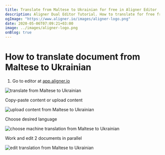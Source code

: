 ```yaml
---
title: Translate from Maltese to Ukrainian for free in Aligner Editor
description: Aligner Dual Editor Tutorial. How to translate for free from Maltese to Ukrainian. Aligner is multilingual document management platform. 
ogImage: "https://www.aligner.io/images/aligner-logo.png"
date: 2020-05-06T07:09:21+03:00
image: ../images/aligner-logo.png
onBlog: true
---
```


# How to translate document from Maltese to Ukrainian

1. Go to editor at [app.aligner.io](https://app.aligner.io "Aligner App web page")

![translate from Maltese to Ukrainian](../aligner-blank-editor.png "translate from Maltese to Ukrainian")

Copy-paste content or upload content

![upload content from Maltese to Ukrainian](../aligner-uploaded-document.png "upload content from Maltese to Ukrainian")

Choose desired language

![choose machine translation from Maltese to Ukrainian](../aligner-language-dropdown.png "choose machine translation from Maltese to Ukrainian")

Work and edit 2 documents in parallel

![edit translation from Maltese to Ukrainian](../aligner-double-sitded-editor.png "edit translation from Maltese to Ukrainian")

